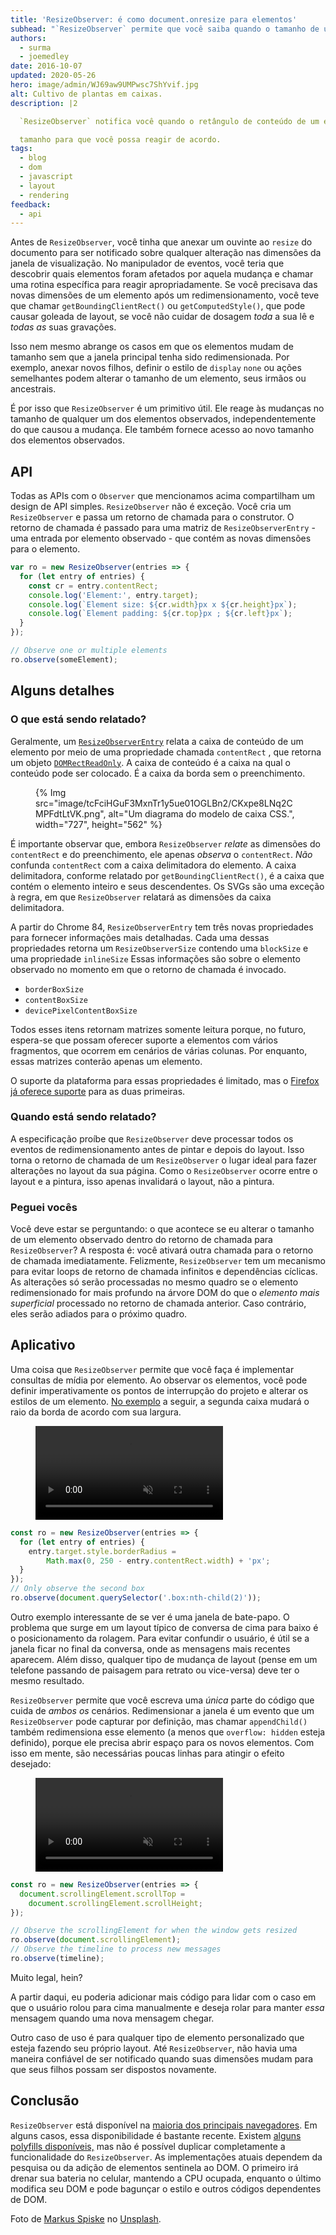 ```yaml
---
title: 'ResizeObserver: é como document.onresize para elementos'
subhead: "`ResizeObserver` permite que você saiba quando o tamanho de um elemento muda."
authors:
  - surma
  - joemedley
date: 2016-10-07
updated: 2020-05-26
hero: image/admin/WJ69aw9UMPwsc7ShYvif.jpg
alt: Cultivo de plantas em caixas.
description: |2

  `ResizeObserver` notifica você quando o retângulo de conteúdo de um elemento muda

  tamanho para que você possa reagir de acordo.
tags:
  - blog
  - dom
  - javascript
  - layout
  - rendering
feedback:
  - api
---
```


Antes de `ResizeObserver`, você tinha que anexar um ouvinte ao `resize` do documento para ser notificado sobre qualquer alteração nas dimensões da janela de visualização. No manipulador de eventos, você teria que descobrir quais elementos foram afetados por aquela mudança e chamar uma rotina específica para reagir apropriadamente. Se você precisava das novas dimensões de um elemento após um redimensionamento, você teve que chamar `getBoundingClientRect()` ou `getComputedStyle()`, que pode causar goleada de layout, se você não cuidar de dosagem *toda* a sua lê e *todas as* suas gravações.

Isso nem mesmo abrange os casos em que os elementos mudam de tamanho sem que a janela principal tenha sido redimensionada. Por exemplo, anexar novos filhos, definir o estilo de `display` `none` ou ações semelhantes podem alterar o tamanho de um elemento, seus irmãos ou ancestrais.

É por isso que `ResizeObserver` é um primitivo útil. Ele reage às mudanças no tamanho de qualquer um dos elementos observados, independentemente do que causou a mudança. Ele também fornece acesso ao novo tamanho dos elementos observados.

## API

Todas as APIs com o `Observer` que mencionamos acima compartilham um design de API simples. `ResizeObserver` não é exceção. Você cria um `ResizeObserver` e passa um retorno de chamada para o construtor. O retorno de chamada é passado para uma matriz de `ResizeObserverEntry` - uma entrada por elemento observado - que contém as novas dimensões para o elemento.

```js
var ro = new ResizeObserver(entries => {
  for (let entry of entries) {
    const cr = entry.contentRect;
    console.log('Element:', entry.target);
    console.log(`Element size: ${cr.width}px x ${cr.height}px`);
    console.log(`Element padding: ${cr.top}px ; ${cr.left}px`);
  }
});

// Observe one or multiple elements
ro.observe(someElement);
```

## Alguns detalhes

### O que está sendo relatado?

Geralmente, um [`ResizeObserverEntry`](https://developer.mozilla.org/docs/Web/API/ResizeObserverEntry) relata a caixa de conteúdo de um elemento por meio de uma propriedade chamada `contentRect` , que retorna um objeto [`DOMRectReadOnly`](https://developer.mozilla.org/docs/Web/API/DOMRectReadOnly). A caixa de conteúdo é a caixa na qual o conteúdo pode ser colocado. É a caixa da borda sem o preenchimento.

<figure>{% Img src="image/tcFciHGuF3MxnTr1y5ue01OGLBn2/CKxpe8LNq2CMPFdtLtVK.png", alt="Um diagrama do modelo de caixa CSS.", width="727", height="562" %}</figure>

É importante observar que, embora `ResizeObserver` *relate* as dimensões do `contentRect` e do preenchimento, ele apenas *observa* o `contentRect`. *Não* confunda `contentRect` com a caixa delimitadora do elemento. A caixa delimitadora, conforme relatado por `getBoundingClientRect()`, é a caixa que contém o elemento inteiro e seus descendentes. Os SVGs são uma exceção à regra, em que `ResizeObserver` relatará as dimensões da caixa delimitadora.

A partir do Chrome 84, `ResizeObserverEntry` tem três novas propriedades para fornecer informações mais detalhadas. Cada uma dessas propriedades retorna um `ResizeObserverSize` contendo uma `blockSize` e uma propriedade `inlineSize` Essas informações são sobre o elemento observado no momento em que o retorno de chamada é invocado.

- `borderBoxSize`
- `contentBoxSize`
- `devicePixelContentBoxSize`

Todos esses itens retornam matrizes somente leitura porque, no futuro, espera-se que possam oferecer suporte a elementos com vários fragmentos, que ocorrem em cenários de várias colunas. Por enquanto, essas matrizes conterão apenas um elemento.

O suporte da plataforma para essas propriedades é limitado, mas o [Firefox já oferece suporte](https://developer.mozilla.org/docs/Web/API/ResizeObserverEntry#Browser_compatibility) para as duas primeiras.

### Quando está sendo relatado?

A especificação proíbe que `ResizeObserver` deve processar todos os eventos de redimensionamento antes de pintar e depois do layout. Isso torna o retorno de chamada de um `ResizeObserver` o lugar ideal para fazer alterações no layout da sua página. Como o `ResizeObserver` ocorre entre o layout e a pintura, isso apenas invalidará o layout, não a pintura.

### Peguei vocês

Você deve estar se perguntando: o que acontece se eu alterar o tamanho de um elemento observado dentro do retorno de chamada para `ResizeObserver`? A resposta é: você ativará outra chamada para o retorno de chamada imediatamente. Felizmente, `ResizeObserver` tem um mecanismo para evitar loops de retorno de chamada infinitos e dependências cíclicas. As alterações só serão processadas no mesmo quadro se o elemento redimensionado for mais profundo na árvore DOM do que o *elemento mais superficial* processado no retorno de chamada anterior. Caso contrário, eles serão adiados para o próximo quadro.

## Aplicativo

Uma coisa que `ResizeObserver` permite que você faça é implementar consultas de mídia por elemento. Ao observar os elementos, você pode definir imperativamente os pontos de interrupção do projeto e alterar os estilos de um elemento. [No exemplo](https://googlechrome.github.io/samples/resizeobserver/) a seguir, a segunda caixa mudará o raio da borda de acordo com sua largura.

<figure>
  <video controls autoplay loop muted>
    <source src="https://storage.googleapis.com/webfundamentals-assets/resizeobserver/elem-mq_vp8.webm" type="video/webm; codecs=vp8">
    <source src="https://storage.googleapis.com/webfundamentals-assets/resizeobserver/elem-mq_x264.mp4" type="video/mp4; codecs=h264">
  </source></source></video></figure>

```js
const ro = new ResizeObserver(entries => {
  for (let entry of entries) {
    entry.target.style.borderRadius =
        Math.max(0, 250 - entry.contentRect.width) + 'px';
  }
});
// Only observe the second box
ro.observe(document.querySelector('.box:nth-child(2)'));
```

Outro exemplo interessante de se ver é uma janela de bate-papo. O problema que surge em um layout típico de conversa de cima para baixo é o posicionamento da rolagem. Para evitar confundir o usuário, é útil se a janela ficar no final da conversa, onde as mensagens mais recentes aparecem. Além disso, qualquer tipo de mudança de layout (pense em um telefone passando de paisagem para retrato ou vice-versa) deve ter o mesmo resultado.

`ResizeObserver` permite que você escreva uma *única* parte do código que cuida de *ambos os* cenários. Redimensionar a janela é um evento que um `ResizeObserver` pode capturar por definição, mas chamar `appendChild()` também redimensiona esse elemento (a menos que `overflow: hidden` esteja definido), porque ele precisa abrir espaço para os novos elementos. Com isso em mente, são necessárias poucas linhas para atingir o efeito desejado:

<figure>
 <video controls autoplay loop muted>
   <source src="https://storage.googleapis.com/webfundamentals-assets/resizeobserver/chat_vp8.webm" type="video/webm; codecs=vp8">
   <source src="https://storage.googleapis.com/webfundamentals-assets/resizeobserver/chat_x264.mp4" type="video/mp4; codecs=h264">
 </source></source></video></figure>

```js
const ro = new ResizeObserver(entries => {
  document.scrollingElement.scrollTop =
    document.scrollingElement.scrollHeight;
});

// Observe the scrollingElement for when the window gets resized
ro.observe(document.scrollingElement);
// Observe the timeline to process new messages
ro.observe(timeline);
```

Muito legal, hein?

A partir daqui, eu poderia adicionar mais código para lidar com o caso em que o usuário rolou para cima manualmente e deseja rolar para manter *essa* mensagem quando uma nova mensagem chegar.

Outro caso de uso é para qualquer tipo de elemento personalizado que esteja fazendo seu próprio layout. Até `ResizeObserver`, não havia uma maneira confiável de ser notificado quando suas dimensões mudam para que seus filhos possam ser dispostos novamente.

## Conclusão

`ResizeObserver` está disponível na [maioria dos principais navegadores](https://developer.mozilla.org/docs/Web/API/ResizeObserver#Browser_compatibility). Em alguns casos, essa disponibilidade é bastante recente. Existem [alguns polyfills disponíveis,](https://github.com/WICG/ResizeObserver/issues/3) mas não é possível duplicar completamente a funcionalidade do `ResizeObserver`. As implementações atuais dependem da pesquisa ou da adição de elementos sentinela ao DOM. O primeiro irá drenar sua bateria no celular, mantendo a CPU ocupada, enquanto o último modifica seu DOM e pode bagunçar o estilo e outros códigos dependentes de DOM.

Foto de [Markus Spiske](https://unsplash.com/@markusspiske?utm_source=unsplash&utm_medium=referral&utm_content=creditCopyText) no [Unsplash](https://unsplash.com/s/photos/observe-growth?utm_source=unsplash&utm_medium=referral&utm_content=creditCopyText).
